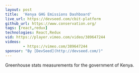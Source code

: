 ```yaml
---
layout: post
title:  'Kenya GHG Emissions Dashboard'
live_url: https://devseed.com/cbit-platform
github_url: https://www.conservation.org/
tags: [react,redux]
technologies: React,Redux
vid: https://player.vimeo.com/video/389647244
videos: 
        - https://vimeo.com/389647244
sponsor: "By [DevSeed](http://devseed.com/)"
---
```

Greenhouse stats measurements for the government of Kenya.
